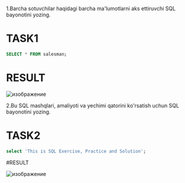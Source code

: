 1.Barcha sotuvchilar haqidagi barcha ma'lumotlarni aks ettiruvchi SQL bayonotini yozing.

# TASK1

```sql
SELECT * FROM salesman;
```

# RESULT

![изображение](https://user-images.githubusercontent.com/122611579/221350102-232aa4bf-6032-4728-9594-3ea4944fbfbc.png)



2.Bu SQL mashqlari, amaliyoti va yechimi qatorini ko'rsatish uchun SQL bayonotini yozing.

# TASK2

```sql
select 'This is SQL Exercise, Practice and Solution';
```

#RESULT

![изображение](https://user-images.githubusercontent.com/122611579/221350078-8daa773f-e04d-4c1f-bd62-71c047b38035.png)
